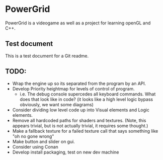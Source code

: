 # PowerGrid 

PowerGrid is a videogame as well as a project for learning openGL and C++.

## Test document

This is a test document for a Git readme.

## TODO:
* Wrap the engine up so its separated from the program by an API.
* Develop Priority heightmap for levels of control of program.
    * i.e. The debug console supercedes all keyboard commands. What does that look like in code? (it looks like a high level logic bypass obviously, we want some diagrams)
* Consider dividing low level code up into Visual elements and Logic elements.
* Remove all hardcoded paths for shaders and textures. (Note, this appears trivial, but is not actually trivial, it requires some thought.)
* Make a fallback texture for a failed texture call that says something like "oh no gone wrong"
* Make button and slider on gui.
* Consider using Conan
* Develop install packaging, test on new dev machine